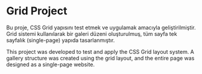 # Grid Project

Bu proje, CSS Grid yapısını test etmek ve uygulamak amacıyla geliştirilmiştir. Grid sistemi kullanılarak bir galeri düzeni oluşturulmuş, tüm sayfa tek sayfalık (single-page) yapıda tasarlanmıştır.

This project was developed to test and apply the CSS Grid layout system. A gallery structure was created using the grid layout, and the entire page was designed as a single-page website.
